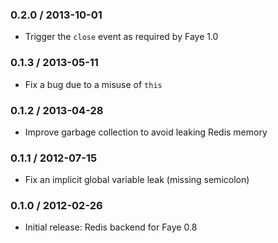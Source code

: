 ### 0.2.0 / 2013-10-01

* Trigger the `close` event as required by Faye 1.0


### 0.1.3 / 2013-05-11

* Fix a bug due to a misuse of `this`


### 0.1.2 / 2013-04-28

* Improve garbage collection to avoid leaking Redis memory


### 0.1.1 / 2012-07-15

* Fix an implicit global variable leak (missing semicolon)


### 0.1.0 / 2012-02-26

* Initial release: Redis backend for Faye 0.8
